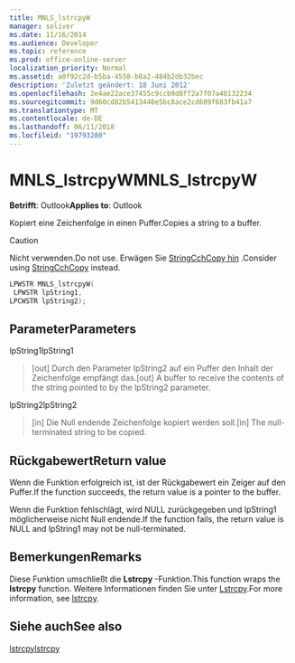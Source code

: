 ```yaml
---
title: MNLS_lstrcpyW
manager: soliver
ms.date: 11/16/2014
ms.audience: Developer
ms.topic: reference
ms.prod: office-online-server
localization_priority: Normal
ms.assetid: a0f92c2d-b5ba-4558-b8a2-484b2db32bec
description: 'Zuletzt geändert: 18 Juni 2012'
ms.openlocfilehash: 2e4ae22ace37455c9ccb9d8ff2a7f07a48132234
ms.sourcegitcommit: 9d60cd82b5413446e5bc8ace2cd689f683fb41a7
ms.translationtype: MT
ms.contentlocale: de-DE
ms.lasthandoff: 06/11/2018
ms.locfileid: "19793280"
---
```

# <a name="mnlslstrcpyw"></a><span data-ttu-id="5a141-103">MNLS_lstrcpyW</span><span class="sxs-lookup"><span data-stu-id="5a141-103">MNLS_lstrcpyW</span></span>

 
  
<span data-ttu-id="5a141-104">**Betrifft**: Outlook</span><span class="sxs-lookup"><span data-stu-id="5a141-104">**Applies to**: Outlook</span></span> 
  
<span data-ttu-id="5a141-105">Kopiert eine Zeichenfolge in einen Puffer.</span><span class="sxs-lookup"><span data-stu-id="5a141-105">Copies a string to a buffer.</span></span>
  
> [!CAUTION]
> <span data-ttu-id="5a141-106">Nicht verwenden.</span><span class="sxs-lookup"><span data-stu-id="5a141-106">Do not use.</span></span> <span data-ttu-id="5a141-107">Erwägen Sie [StringCchCopy hin](http://msdn.microsoft.com/de-de/library/ms647527%28VS.85%29.aspx) .</span><span class="sxs-lookup"><span data-stu-id="5a141-107">Consider using [StringCchCopy](http://msdn.microsoft.com/de-de/library/ms647527%28VS.85%29.aspx) instead.</span></span> 
  
```cpp
LPWSTR MNLS_lstrcpyW(
 LPWSTR lpString1,
LPCWSTR lpString2);
```

## <a name="parameters"></a><span data-ttu-id="5a141-108">Parameter</span><span class="sxs-lookup"><span data-stu-id="5a141-108">Parameters</span></span>

<span data-ttu-id="5a141-109">lpString1</span><span class="sxs-lookup"><span data-stu-id="5a141-109">lpString1</span></span>
  
> <span data-ttu-id="5a141-110">[out] Durch den Parameter lpString2 auf ein Puffer den Inhalt der Zeichenfolge empfängt das.</span><span class="sxs-lookup"><span data-stu-id="5a141-110">[out] A buffer to receive the contents of the string pointed to by the lpString2 parameter.</span></span>
    
<span data-ttu-id="5a141-111">lpString2</span><span class="sxs-lookup"><span data-stu-id="5a141-111">lpString2</span></span>
  
> <span data-ttu-id="5a141-112">[in] Die Null endende Zeichenfolge kopiert werden soll.</span><span class="sxs-lookup"><span data-stu-id="5a141-112">[in] The null-terminated string to be copied.</span></span>
    
## <a name="return-value"></a><span data-ttu-id="5a141-113">Rückgabewert</span><span class="sxs-lookup"><span data-stu-id="5a141-113">Return value</span></span>

<span data-ttu-id="5a141-114">Wenn die Funktion erfolgreich ist, ist der Rückgabewert ein Zeiger auf den Puffer.</span><span class="sxs-lookup"><span data-stu-id="5a141-114">If the function succeeds, the return value is a pointer to the buffer.</span></span>
  
<span data-ttu-id="5a141-115">Wenn die Funktion fehlschlägt, wird NULL zurückgegeben und lpString1 möglicherweise nicht Null endende.</span><span class="sxs-lookup"><span data-stu-id="5a141-115">If the function fails, the return value is NULL and lpString1 may not be null-terminated.</span></span>
  
## <a name="remarks"></a><span data-ttu-id="5a141-116">Bemerkungen</span><span class="sxs-lookup"><span data-stu-id="5a141-116">Remarks</span></span>

<span data-ttu-id="5a141-117">Diese Funktion umschließt die **Lstrcpy** -Funktion.</span><span class="sxs-lookup"><span data-stu-id="5a141-117">This function wraps the **lstrcpy** function.</span></span> <span data-ttu-id="5a141-118">Weitere Informationen finden Sie unter [Lstrcpy](http://msdn.microsoft.com/de-de/library/ms647490%28VS.85%29.aspx).</span><span class="sxs-lookup"><span data-stu-id="5a141-118">For more information, see [lstrcpy](http://msdn.microsoft.com/de-de/library/ms647490%28VS.85%29.aspx).</span></span>
  
## <a name="see-also"></a><span data-ttu-id="5a141-119">Siehe auch</span><span class="sxs-lookup"><span data-stu-id="5a141-119">See also</span></span>



[<span data-ttu-id="5a141-120">lstrcpy</span><span class="sxs-lookup"><span data-stu-id="5a141-120">lstrcpy</span></span>](http://msdn.microsoft.com/de-de/library/ms647490%28VS.85%29.aspx)

